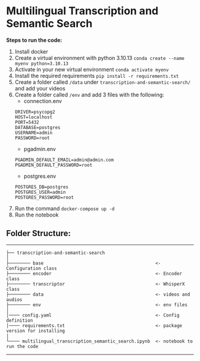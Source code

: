 # Multilingual Transcription and Semantic Search

**Steps to run the code:**
1. Install docker
2. Create a virtual environment with python 3.10.13
`conda create --name myenv python=3.10.13`
3. Activate in your new virtual environment
`conda activate myenv`
4. Install the required requirements
`pip install -r requirements.txt`
5. Create a folder called `/data` under `transcription-and-semantic-search/` and add your videos
6. Create a folder called `/env` and add 3 files with the following:
    - connection.env
    ```
    DRIVER=psycopg2
    HOST=localhost
    PORT=5432     
    DATABASE=postgres
    USERNAME=admin
    PASSWORD=root
    ```
    - pgadmin.env
    ```
    PGADMIN_DEFAULT_EMAIL=admin@admin.com
    PGADMIN_DEFAULT_PASSWORD=root
    ```
    - postgres.env
    ```
    POSTGRES_DB=postgres
    POSTGRES_USER=admin
    POSTGRES_PASSWORD=root
    ```
6. Run the command `docker-compose up -d`
7. Run the notebook

## Folder Structure:
------------

    ├── transcription-and-semantic-search
    │
    ├──────── base                                          <- Configuration class
    ├──────── encoder                                       <- Encoder class
    ├──────── transcriptor                                  <- WhisperX class
    ├──────── data                                          <- videos and audios
    ├──────── env                                           <- env files
    │
    │──── config.yaml                                       <- Config definition
    │──── requirements.txt                                  <- package version for installing
    │
    └──── multilingual_transcription_semantic_search.ipynb  <- notebook to run the code
--------
